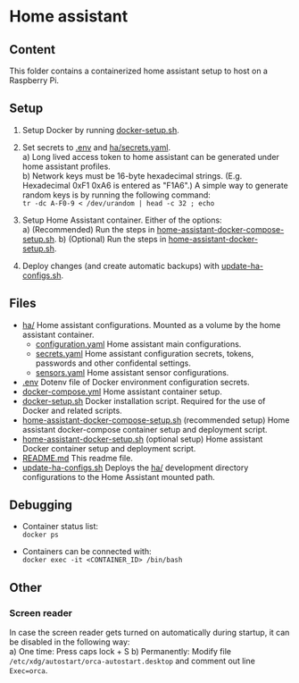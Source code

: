 # Home assistant

## Content
This folder contains a containerized home assistant setup to host on a Raspberry Pi.

## Setup
1. Setup Docker by running [docker-setup.sh](./docker-setup.sh).

2. Set secrets to [.env](./.env) and [ha/secrets.yaml](./ha/secrets.yaml).   
    a) Long lived access token to home assistant can be generated under home assistant profiles.   
    b) Network keys must be 16-byte hexadecimal strings. (E.g. Hexadecimal 0xF1 0xA6 is entered as "F1A6".) A simple way to generate random keys is by running the following command:   
        `tr -dc A-F0-9 < /dev/urandom | head -c 32 ; echo`
        
3. Setup Home Assistant container. Either of the options:   
    a) (Recommended) Run the steps in [home-assistant-docker-compose-setup.sh](./home-assistant-docker-compose-setup.sh).
    b) (Optional) Run the steps in [home-assistant-docker-setup.sh](./home-assistant-docker-setup.sh).   

4. Deploy changes (and create automatic backups) with [update-ha-configs.sh](./update-ha-configs.sh).


## Files
- [ha/](./ha/) Home assistant configurations. Mounted as a volume by the home assistant container.
    - [configuration.yaml](./ha/configuration.yaml) Home assistant main configurations.
    - [secrets.yaml](./ha/secrets.yaml) Home assistant configuration secrets, tokens, passwords and other confidental settings.
    - [sensors.yaml](./ha/sensors.yaml) Home assistant sensor configurations.
- [.env](./.env) Dotenv file of Docker environment configuration secrets.
- [docker-compose.yml](./docker-compose.yml) Home assistant container setup.
- [docker-setup.sh](./docker-setup.sh) Docker installation script. Required for the use of Docker and related scripts.
- [home-assistant-docker-compose-setup.sh](./home-assistant-docker-compose-setup.sh) (recommended setup) Home assistant docker-compose container setup and deployment script.
- [home-assistant-docker-setup.sh](./home-assistant-docker-setup.sh) (optional setup) Home assistant Docker container setup and deployment script.
- [README.md](./README.md) This readme file.
- [update-ha-configs.sh](./update-ha-configs.sh) Deploys the [ha/](./ha/) development directory configurations to the Home Assistant mounted path.

## Debugging

- Container status list:   
  `docker ps`
  
- Containers can be connected with:   
  `docker exec -it <CONTAINER_ID> /bin/bash`

## Other

### Screen reader
In case the screen reader gets turned on automatically during startup, it can be disabled in the following way:   
a) One time: Press caps lock + S
b) Permanently: Modify file `/etc/xdg/autostart/orca-autostart.desktop` and comment out line `Exec=orca`.
